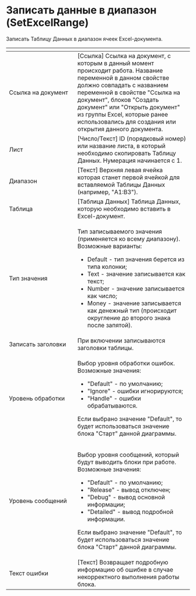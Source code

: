 # Записать данные в диапазон (SetExcelRange)

Записать Таблицу Данных в диапазон ячеек Excel-документа.

<table data-header-hidden><thead><tr><th width="207"></th><th width="358"></th></tr></thead><tbody><tr><td>Ссылка на документ</td><td>[Ссылка] Ссылка на документ, с которым в данный момент происходит работа. Название переменной в данном свойстве должно совпадать с названием переменной в свойстве "Ссылка на документ", блоков "Создать документ" или "Открыть документ" из группы Excel, которые ранее использовались для создания или открытия данного документа.</td></tr><tr><td>Лист</td><td>[Число/Текст] ID (порядковый номер) или название листа, в который необходимо скопировать Таблицу Данных. Нумерация начинается с 1.</td></tr><tr><td>Диапазон</td><td>[Текст] Верхняя левая ячейка которая станет первой ячейкой для вставляемой Таблицы Данных (например, "A1:B3").</td></tr><tr><td>Таблица</td><td>[Таблица Данных] Таблица Данных, которую необходимо вставить в Excel-документ.</td></tr><tr><td>Тип значения</td><td><p>Тип записываемого значения (применяется ко всему диапазону). Возможные варианты: </p><ul><li>Default - тип значения берется из типа колонки; </li><li>Text - значение записывается как текст; </li><li>Number - значение записывается как число; </li><li>Money - значение записывается как денежный тип (происходит округление до второго знака после запятой).</li></ul></td></tr><tr><td>Записать заголовки</td><td>При включении записываются заголовки таблицы.</td></tr><tr><td>Уровень обработки</td><td><p>Выбор уровня обработки ошибок. Возможные значения: </p><ul><li>"Default" - по умолчанию; </li><li>"Ignore" - ошибки игнорируются; </li><li>"Handle" - ошибки обрабатываются. </li></ul><p>Если выбрано значение "Default", то будет использоваться значение блока "Старт" данной диаграммы.</p></td></tr><tr><td>Уровень сообщений</td><td><p>Выбор уровня сообщений, который будут выводить блоки при работе. Возможные значения: </p><ul><li>"Default" - по умолчанию; </li><li>"Release" - вывод отключен; </li><li>"Debug" - вывод основной информации; </li><li>"Detailed" - вывод подробной информации. </li></ul><p>Если выбрано значение "Default", то будет использоваться значение блока "Старт" данной диаграммы.</p></td></tr><tr><td>Текст ошибки</td><td>[Текст] Возвращает подробную информацию об ошибке в случае некорректного выполнения работы блока.</td></tr></tbody></table>
